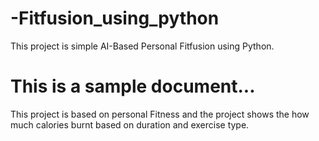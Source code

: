 # -Fitfusion_using_python
This project is simple AI-Based Personal Fitfusion using Python.
# This is a sample document...
This project is based on personal Fitness and the project shows the how much calories burnt based on duration and exercise type. 
